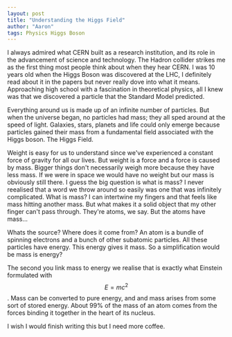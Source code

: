 ```yaml
---
layout: post
title: "Understanding the Higgs Field"
author: "Aaron"
tags: Physics Higgs Boson
---
```


I always admired what CERN built as a research institution, and its role in the advancement of science and technology. The Hadron collider strikes me as the first thing most people think about when they hear CERN. I was 10 years old when the Higgs Boson was discovered at the LHC, I definitely read about it in the papers but never really dove into what it means. Approaching high school with a fascination in theoretical physics, all I knew was that we discovered a particle that the Standard Model predicted.

Everything around us is made up of an infinite number of particles.
But when the universe began, no particles had mass; they all sped around at the speed of light.
Galaxies, stars, planets and life could only emerge because particles gained their mass from a fundamental field associated with the Higgs boson. The Higgs Field.

Weight is easy for us to understand since we've experienced a constant force of gravity for all our lives. But weight is a force and a force is caused by mass. Bigger things don't necessarily weigh more because they have less mass. If we were in space we would have no weight but our mass is obviously still there. I guess the big question is what is mass? I never reealised that a word we throw around so easily was one that was infinitely complicated. What is mass? I can intertwine my fingers and that feels like mass hitting another mass. But what makes it a solid object that my other finger can't pass through. They're atoms, we say. But the atoms have mass...

Whats the source? Where does it come from? An atom is a bundle of spinning electrons and a bunch of other subatomic particles. All these particles have energy. This energy gives it mass. So a simplification would be mass is energy?

The second you link mass to energy we realise that is exactly what Einstein formulated with 
$$ E = mc^2 $$
. Mass can be converted to pure energy, and and mass arises from some sort of stored energy. About 99% of the mass of an atom comes from the forces binding it together in the heart of its nucleus. 

I wish I would finish writing this but I need more coffee.



